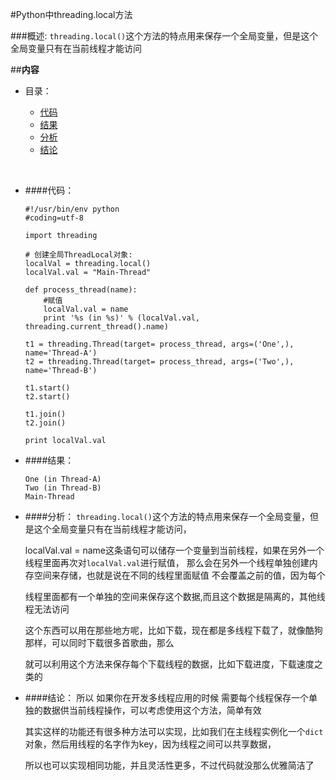 #Python中threading.local方法

###概述:
`threading.local()`这个方法的特点用来保存一个全局变量，但是这个全局变量只有在当前线程才能访问


##**内容**

* 目录：

	* [代码](#user-content-代码)
 	* [结果](#user-content-结果)
 	* [分析](#user-content-分析)
 	* [结论](#user-content-结论)

<br>


* ####代码：
	```
	#!/usr/bin/env python
	#coding=utf-8

	import threading

	# 创建全局ThreadLocal对象:
	localVal = threading.local()
	localVal.val = "Main-Thread"
	    
	def process_thread(name):
	    #赋值
	    localVal.val = name
	    print '%s (in %s)' % (localVal.val, threading.current_thread().name)

	t1 = threading.Thread(target= process_thread, args=('One',), name='Thread-A')
	t2 = threading.Thread(target= process_thread, args=('Two',), name='Thread-B')
	
	t1.start()
	t2.start()
	
	t1.join()
	t2.join()
	
	print localVal.val
	```


* ####结果：
	```
	One (in Thread-A)
	Two (in Thread-B)
	Main-Thread
	```


* ####分析：
	`threading.local()`这个方法的特点用来保存一个全局变量，但是这个全局变量只有在当前线程才能访问，

	localVal.val = name这条语句可以储存一个变量到当前线程，如果在另外一个线程里面再次对`localVal.val`进行赋值，
	那么会在另外一个线程单独创建内存空间来存储，也就是说在不同的线程里面赋值 不会覆盖之前的值，因为每个

	线程里面都有一个单独的空间来保存这个数据,而且这个数据是隔离的，其他线程无法访问


	这个东西可以用在那些地方呢，比如下载，现在都是多线程下载了，就像酷狗那样，可以同时下载很多首歌曲，那么

	就可以利用这个方法来保存每个下载线程的数据，比如下载进度，下载速度之类的



* ####结论：
	所以  如果你在开发多线程应用的时候  需要每个线程保存一个单独的数据供当前线程操作，可以考虑使用这个方法，简单有效

	其实这样的功能还有很多种方法可以实现，比如我们在主线程实例化一个`dict`对象，然后用线程的名字作为key，因为线程之间可以共享数据，

	所以也可以实现相同功能，并且灵活性更多，不过代码就没那么优雅简洁了




